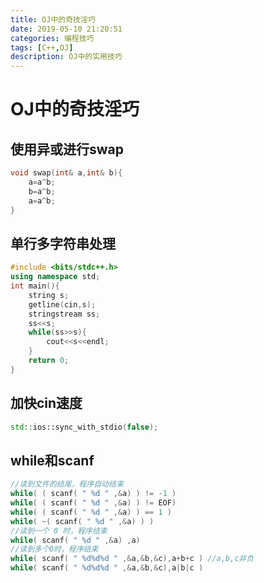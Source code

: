 ```yaml
---
title: OJ中的奇技淫巧
date: 2019-05-10 21:20:51
categories: 编程技巧
tags: [C++,OJ]
description: OJ中的实用技巧
---
```


# OJ中的奇技淫巧

## 使用异或进行swap

```c++
void swap(int& a,int& b){
    a=a^b;
    b=a^b;
    a=a^b;
}
```

## 单行多字符串处理

```c++
#include <bits/stdc++.h>
using namespace std;
int main(){
    string s;
    getline(cin,s);
    stringstream ss;
    ss<<s;
    while(ss>>s){
        cout<<s<<endl;
    }
    return 0;
}
```

## 加快cin速度

```c++
std::ios::sync_with_stdio(false);
```

## while和scanf

```c++
//读到文件的结尾，程序自动结束
while( ( scanf( " %d " ,&a) ) != -1 )
while( ( scanf( " %d " ,&a) ) != EOF)
while( ( scanf( " %d " ,&a) ) == 1 )
while( ~( scanf( " %d " ,&a) ) )
//读到一个 0 时，程序结束
while( scanf( " %d " ,&a) ,a)
//读到多个0时，程序结束
while( scanf( " %d%d%d " ,&a,&b,&c),a+b+c ) //a,b,c非负
while( scanf( " %d%d%d " ,&a,&b,&c),a|b|c )
```

